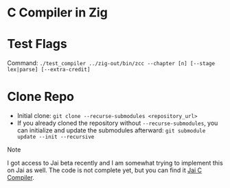 # C Compiler in Zig


# Test Flags

Command: `./test_compiler ../zig-out/bin/zcc --chapter [n] [--stage lex|parse] [--extra-credit]`

# Clone Repo

- Initial clone: `git clone --recurse-submodules <repository_url>`
- If you already cloned the repository without `--recurse-submodules`, you can initialize and update the submodules afterward: `git submodule update --init --recursive`

> [!NOTE]  
> I got access to Jai beta recently and I am somewhat trying to implement this on Jai as well. The code is not complete yet, but you can find it [Jai C Compiler](https://github.com/seg4lt/jai-c-compiler).
